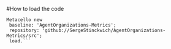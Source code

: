 #How to load the code
```Smalltalk
Metacello new
 baseline: 'AgentOrganizations-Metrics';
 repository: 'github://SergeStinckwich/AgentOrganizations-Metrics/src';
 load.```
